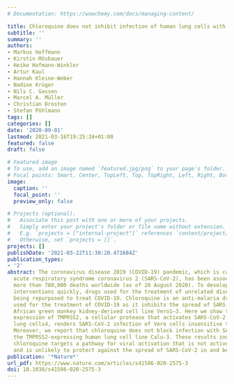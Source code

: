 ```yaml
---
# Documentation: https://wowchemy.com/docs/managing-content/

title: Chloroquine does not inhibit infection of human lung cells with SARS-CoV-2
subtitle: ''
summary: ''
authors:
- Markus Hoffmann
- Kirstin Mösbauer
- Heike Hofmann-Winkler
- Artur Kaul
- Hannah Kleine-Weber
- Nadine Krüger
- Nils C. Gassen
- Marcel A. Müller
- Christian Drosten
- Stefan Pöhlmann
tags: []
categories: []
date: '2020-09-01'
lastmod: 2021-03-16T19:25:34+01:00
featured: false
draft: false

# Featured image
# To use, add an image named `featured.jpg/png` to your page's folder.
# Focal points: Smart, Center, TopLeft, Top, TopRight, Left, Right, BottomLeft, Bottom, BottomRight.
image:
  caption: ''
  focal_point: ''
  preview_only: false

# Projects (optional).
#   Associate this post with one or more of your projects.
#   Simply enter your project's folder or file name without extension.
#   E.g. `projects = ["internal-project"]` references `content/project/deep-learning/index.md`.
#   Otherwise, set `projects = []`.
projects: []
publishDate: '2021-03-22T11:30:20.471684Z'
publication_types:
- '2'
abstract: The coronavirus disease 2019 (COVID-19) pandemic, which is caused by severe
  acute respiratory syndrome coronavirus 2 (SARS-CoV-2), has been associated with
  more than 780,000 deaths worldwide (as of 20 August 2020). To develop antiviral
  interventions quickly, drugs used for the treatment of unrelated diseases are currently
  being repurposed to treat COVID-19. Chloroquine is an anti-malaria drug that is
  used for the treatment of COVID-19 as it inhibits the spread of SARS-CoV-2 in the
  African green monkey kidney-derived cell line Vero1–3. Here we show that engineered
  expression of TMPRSS2, a cellular protease that activates SARS-CoV-2 for entry into
  lung cells4, renders SARS-CoV-2 infection of Vero cells insensitive to chloroquine.
  Moreover, we report that chloroquine does not block infection with SARS-CoV-2 in
  the TMPRSS2-expressing human lung cell line Calu-3. These results indicate that
  chloroquine targets a pathway for viral activation that is not active in lung cells
  and is unlikely to protect against the spread of SARS-CoV-2 in and between patients.
publication: '*Nature*'
url_pdf: https://www.nature.com/articles/s41586-020-2575-3
doi: 10.1038/s41586-020-2575-3
---
```

